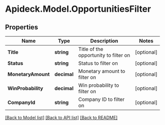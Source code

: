 # Apideck.Model.OpportunitiesFilter

## Properties

Name | Type | Description | Notes
------------ | ------------- | ------------- | -------------
**Title** | **string** | Title of the opportunity to filter on | [optional] 
**Status** | **string** | Status to filter on | [optional] 
**MonetaryAmount** | **decimal** | Monetary amount to filter on | [optional] 
**WinProbability** | **decimal** | Win probability to filter on | [optional] 
**CompanyId** | **string** | Company ID to filter on | [optional] 

[[Back to Model list]](../README.md#documentation-for-models) [[Back to API list]](../README.md#documentation-for-api-endpoints) [[Back to README]](../README.md)

